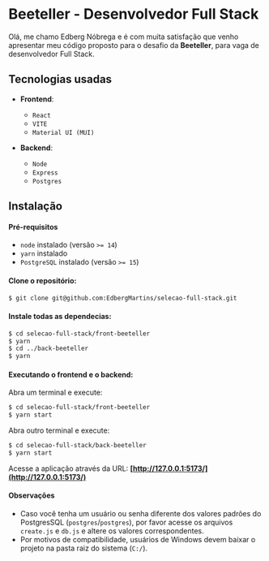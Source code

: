 # Beeteller - Desenvolvedor Full Stack

Olá, me chamo Edberg Nóbrega e é com muita satisfação que venho apresentar meu código proposto para o desafio da **Beeteller**, para vaga de desenvolvedor Full Stack.

## Tecnologias usadas

- **Frontend**:
    - `React`
    - `VITE`
    - `Material UI (MUI)`
    
- **Backend**:
    - `Node`
    - `Express`
    - `Postgres`

## Instalação

#### Pré-requisitos

- `node` instalado (versão `>= 14`)
- `yarn` instalado
- `PostgreSQL` instalado (versão `>= 15`)

#### Clone o repositório:

```bash
$ git clone git@github.com:EdbergMartins/selecao-full-stack.git
```

#### Instale todas as dependecias:

```bash
$ cd selecao-full-stack/front-beeteller
$ yarn
$ cd ../back-beeteller
$ yarn
```

#### Executando o frontend e o backend:

Abra um terminal e execute:

```bash
$ cd selecao-full-stack/front-beeteller
$ yarn start
```

Abra outro terminal e execute:

```bash
$ cd selecao-full-stack/back-beeteller
$ yarn start
```

Acesse a aplicação através da URL: **[http://127.0.0.1:5173/](http://127.0.0.1:5173/)**

#### Observações

- Caso você tenha um usuário ou senha diferente dos valores padrões do PostgresSQL (`postgres`/`postgres`), por favor acesse os arquivos `create.js` e `db.js` e altere os valores correspondentes.
- Por motivos de compatibilidade, usuários de Windows devem baixar o projeto na pasta raiz do sistema (`C:/`).

